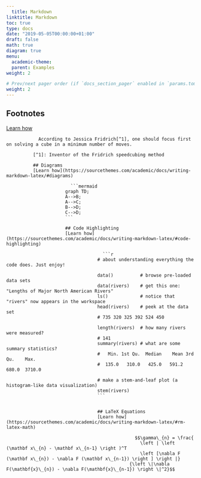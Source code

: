 ```yaml
---
  title: Markdown
linktitle: Markdown
toc: true
type: docs
date: "2019-05-05T00:00:00+01:00"
draft: false
math: true
diagram: true
menu:
  academic-theme:
  parent: Examples
weight: 2

# Prev/next pager order (if `docs_section_pager` enabled in `params.toml`)
weight: 2
---
```

  
  ## Footnotes
  [Learn how](https://sourcethemes.com/academic/docs/writing-markdown-latex/#footnotes)
                
                According to Jessica Fridrich[^1], one should focus first on solving a cube in a minimum number of moves.
              
              [^1]: Inventor of the Fridrich speedcubing method
              
              ## Diagrams
              [Learn how](https://sourcethemes.com/academic/docs/writing-markdown-latex/#diagrams)
                            
                            ```mermaid
                          graph TD;
                          A-->B;
                          A-->C;
                          B-->D;
                          C-->D;
                          ```
                          
                          ## Code Highlighting
                          [Learn how](https://sourcethemes.com/academic/docs/writing-markdown-latex/#code-highlighting)
                                        
                                        ```r
                                      # about understanding everything the code does. Just enjoy!
                                      
                                      data()          # browse pre-loaded data sets
                                      data(rivers)    # get this one: "Lengths of Major North American Rivers"
                                      ls()            # notice that "rivers" now appears in the workspace
                                      head(rivers)    # peek at the data set
                                      # 735 320 325 392 524 450
                                      
                                      length(rivers)  # how many rivers were measured?
                                      # 141
                                      summary(rivers) # what are some summary statistics?
                                      #   Min. 1st Qu.  Median    Mean 3rd Qu.    Max.
                                      #  135.0   310.0   425.0   591.2   680.0  3710.0
                                      
                                      # make a stem-and-leaf plot (a histogram-like data visualization)
                                      stem(rivers)
                                      ```
                                      
                                      
                                      ## LaTeX Equations
                                      [Learn how](https://sourcethemes.com/academic/docs/writing-markdown-latex/#rm-latex-math)
                                                    
                                                    $$\gamma\_{n} = \frac{ 
                                                      \left | \left (\mathbf x\_{n} - \mathbf x\_{n-1} \right )^T 
                                                      \left [\nabla F (\mathbf x\_{n}) - \nabla F (\mathbf x\_{n-1}) \right ] \right |}
                                                  {\left \|\nabla F(\mathbf{x}\_{n}) - \nabla F(\mathbf{x}\_{n-1}) \right \|^2}$$